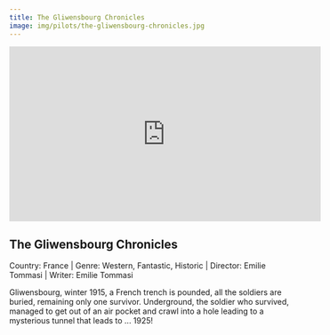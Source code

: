 ```yaml
---
title: The Gliwensbourg Chronicles
image: img/pilots/the-gliwensbourg-chronicles.jpg
---
```


<iframe width="560" height="315" src="https://www.youtube.com/watch?v=gzXJ77OV-l4" frameborder="0" allow="accelerometer; autoplay; encrypted-media; gyroscope; picture-in-picture" allowfullscreen></iframe>

## The Gliwensbourg Chronicles
Country: France | Genre: Western, Fantastic, Historic | Director: Emilie Tommasi | Writer: Emilie Tommasi

Gliwensbourg, winter 1915, a French trench is pounded, all the soldiers are buried, remaining only one survivor. Underground, the soldier who survived, managed to get out of an air pocket and crawl into a hole leading to a mysterious tunnel that leads to ... 1925!
